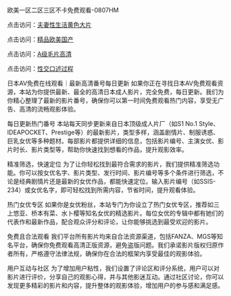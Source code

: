 欧美一区二区三区不卡免费观看-0807HM

点击访问：<a href="https://heiliaoxwd5i8.pages.dev">夫妻性生活黄色大片</a>

点击访问：<a href="https://heiliaoe8ajia.pages.dev">精品欧美国产</a>

点击访问：<a href="https://heiliaoxqkkct.pages.dev">A级毛片高清</a>

点击访问：<a href="https://heiliaozj3tjd.pages.dev">性交口述过程</a>

日本AV免费在线观看｜最新高清番号每日更新
如果你正在寻找日本AV免费观看资源，本站为你提供最新、最全的高清日本成人影片，完全免费，每日更新。我们为你精心整理了最新的影片番号，确保你可以第一时间免费观看热门内容，享受无广告、高清的流畅观影体验。

每日更新热门番号
本站每天同步更新来自日本顶级成人片厂（如S1 No.1 Style、IDEAPOCKET、Prestige等）的最新影片，类型多样，涵盖剧情片、制服诱惑、巨乳女优等多种题材。每部影片都提供详细的信息，包括影片编号、主演女优、影片时长、影片类型等，帮助你快速找到想看的作品，提升观影效率。

精准筛选，快速定位
为了让你轻松找到最符合需求的影片，我们提供精准筛选功能。你可以按女优名字、影片类型、发行时间、影片编号等多个条件进行筛选，不论是经典剧情片还是最新的女优作品，都能快速定位。输入影片编号（如SSIS-234）或女优名字，即可轻松找到所需内容，节省时间，提升观看体验。

热门女优专区
如果你是女优粉丝，本站专门为你设立了热门女优专区，推荐如三上悠亚、桥本有菜、水卜樱等知名女优的精选影片。每位女优的专辑中都有她们的代表作和最新作品，配合观众评分和评论，让你能够挑选到最受欢迎的影片。

免费且合法观看
我们平台所有影片均来自合法资源渠道，包括FANZA、MGS等知名平台，确保你免费观看高清正版资源，避免盗版问题。我们承诺影片版权归原作者所有，严格遵守法律法规，确保你在合法的框架内享受最佳的观影体验。

用户互动与社区
为了增加用户粘性，我们设置了评论区和评分系统，用户可以对影片进行评价，分享自己的观影心得，并与其他影迷互动。通过社区讨论，你可以发现更多精彩的影片和内容，提升整体的观影体验，增加用户的参与感和满足感。




<span style="display:none;">[Canonical link](）</span>
